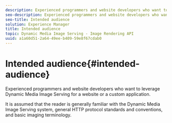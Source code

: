 ```yaml
---
description: Experienced programmers and website developers who want to leverage Dynamic Media Image Serving for a website or a custom application.
seo-description: Experienced programmers and website developers who want to leverage Dynamic Media Image Serving for a website or a custom application.
seo-title: Intended audience
solution: Experience Manager
title: Intended audience
topic: Dynamic Media Image Serving - Image Rendering API
uuid: a1a60d51-2a64-49ee-b409-59e8f67cdab0
---
```


# Intended audience{#intended-audience}

Experienced programmers and website developers who want to leverage Dynamic Media Image Serving for a website or a custom application.

It is assumed that the reader is generally familiar with the Dynamic Media Image Serving system, general HTTP protocol standards and conventions, and basic imaging terminology. 
